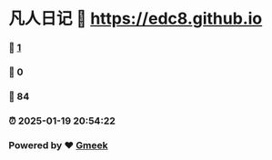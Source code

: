 # 凡人日记 :link: https://edc8.github.io 
### :page_facing_up: [1](https://edc8.github.io/tag.html) 
### :speech_balloon: 0 
### :hibiscus: 84 
### :alarm_clock: 2025-01-19 20:54:22 
### Powered by :heart: [Gmeek](https://github.com/Meekdai/Gmeek)
